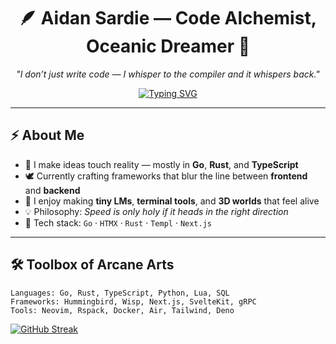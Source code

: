 <!-- 🌌 Aidan's Cosmic README -->
<div align="center">

# 🪶 Aidan Sardie — Code Alchemist, Oceanic Dreamer 🌊

*"I don’t just write code — I whisper to the compiler and it whispers back."*

[![Typing SVG](https://readme-typing-svg.demolab.com?font=Fira+Code&size=22&pause=1000&color=30B0B0&center=true&vCenter=true&width=500&lines=Building+strange+and+beautiful+things;Exploring+conceptual+spaces;Breathing+code%2C+dreaming+in+syntax;Always+shipping%2C+never+settling)](https://git.io/typing-svg)

</div>

---

## ⚡ About Me
- 🧠 I make ideas touch reality — mostly in **Go**, **Rust**, and **TypeScript**  
- 🕊 Currently crafting frameworks that blur the line between **frontend** and **backend**  
- 🌙 I enjoy making **tiny LMs**, **terminal tools**, and **3D worlds** that feel alive  
- 💡 Philosophy: *Speed is only holy if it heads in the right direction*  
- 🧰 Tech stack: `Go` · `HTMX` · `Rust` · `Templ` · `Next.js`

---

## 🛠 Toolbox of Arcane Arts
```text
Languages: Go, Rust, TypeScript, Python, Lua, SQL
Frameworks: Hummingbird, Wisp, Next.js, SvelteKit, gRPC
Tools: Neovim, Rspack, Docker, Air, Tailwind, Deno
```

<a href="https://git.io/streak-stats"><img src="https://github-readme-streak-stats.herokuapp.com?user=12153" alt="GitHub Streak" /></a>
